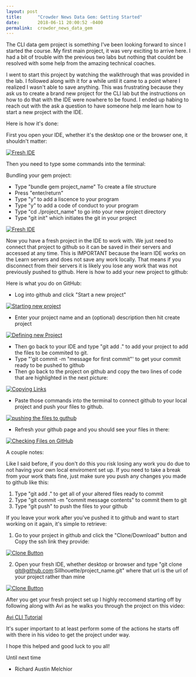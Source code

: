 ```yaml
---
layout: post
title:      "Crowder News Data Gem: Getting Started"
date:       2018-06-11 20:00:52 -0400
permalink:  crowder_news_data_gem
---
```



The CLI data gem project is something I've been looking forward to since I started the course. My first main project, it was very exciting to arrive here. I had a bit of trouble with the previous two labs but nothing that couldnt be resolved with some help from the amazing technical coaches. 

I went to start this project by watching the walkthrough that was provided in the lab. I followed along with it for a while until it came to a point where I realized I wasn't able to save anything. This was frustrating because they ask us to create a brand new project for the CLI lab but the instructions on how to do that with the IDE were nowhere to be found. I ended up habing to reach out with the ask a question to have someone help me learn how to start a new project with the IDE. 

Here is how it's done:

First you open your IDE, whether it's the desktop one or the browser one, it shouldn't matter: 

[![Fresh IDE](https://i.imgur.com/b9kUrxK.png)](https://i.imgur.com/b9kUrxK.png)

Then you need to type some commands into the terminal:

Bundling your gem project:
* Type "bundle gem project_name" To create a file structure
* Press "enter/return"
* Type "y" to add a liscence to your program
* Type "y" to add a code of conduct to your program
* Type "cd ./project_name" to go into your new project directory
* Type "git init" which initiates the git in your project

[![Fresh IDE](https://i.imgur.com/PJAX5SQ.png)](https://i.imgur.com/PJAX5SQ.png)

Now you have a fresh project in the IDE to work with. We just need to connect that project to github so it can be saved in their servers and accessed at any time. This is IMPORTANT because the learn IDE works on the Learn servers and does not save any work locally. That means if you disconnect from their servers it is likely you lose any work that was not previously pushed to github. Here is how to add your new project to github:

Here is what you do on GitHub:

* Log into github and click "Start a new project"

[![Starting new project](https://i.imgur.com/embLgAR.png)](https://i.imgur.com/embLgAR.png)

* Enter your project name and an (optional) description then hit create project

[![Defining new Project](https://i.imgur.com/CL6r9yS.png)](https://i.imgur.com/CL6r9yS.png)

* Then go back to your IDE and type "git add ." to add your project to add the files to be commited to git.
* Type "'git commit -m "message for first commit"' to get your commit ready to be pushed to github
*  Then go back to the project on github and copy the two lines of code that are highlighted in the next picture:

[![Copying Links](https://i.imgur.com/EigdY3j.png)](https://i.imgur.com/EigdY3j.png)

* Paste those commands into the terminal to connect github to your local project and push your files to github.

[![pushing the files to guthub](https://i.imgur.com/WRy90KB.png)](https://i.imgur.com/WRy90KB.png)

* Refresh your github page and you should see your files in there:

[![Checking Files on GitHub](https://i.imgur.com/3acZB9C.png)](https://i.imgur.com/3acZB9C.png)

A couple notes:

Like I said before, if you don't do this you risk losing any work you do due to not having your own local enviroment set up. If you need to take a break from your work thats fine, just make sure you push any changes you made to github like this:

1. Type "git add ." to get all of your altered files ready to commit
2. Type "git commit -m "commit message contents" to commit them to git
3. Type "git push" to push the files to your github

If you leave your work after you've pushed it to github and want to start working on it again, it's simple to retrieve:

1. Go to your project in github and click the "Clone/Download" button and Copy the ssh link they provide:

[![Clone Button](https://i.imgur.com/S7ZqXHU.png)](https://i.imgur.com/S7ZqXHU.png)

2. Open your fresh IDE, whether desktop or browser and type "git clone git@github.com:Sillhouette/project_name.git" where that url is the url of your project rather than mine

[![Clone Button](https://i.imgur.com/dpznJxe.png)](https://i.imgur.com/dpznJxe.png)

After you get your fresh project set up I highly reccomend starting off by following along with Avi as he walks you through the project on this video:

[Avi CLI Tutorial](https://www.youtube.com/watch?v=_lDExWIhYKI)

It's super important to at least perform some of the actions he starts off with there in his video to get the project under way. 

I hope this helped and good luck to you all!

Until next time
- Richard Austin Melchior

